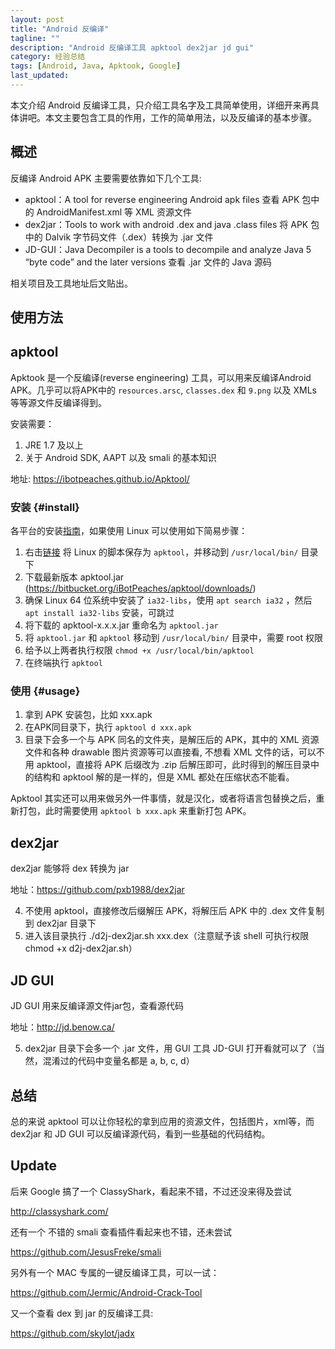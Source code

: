 ```yaml
---
layout: post
title: "Android 反编译"
tagline: ""
description: "Android 反编译工具 apktool dex2jar jd gui"
category: 经验总结
tags: [Android, Java, Apktook, Google]
last_updated: 
---
```



本文介绍 Android 反编译工具，只介绍工具名字及工具简单使用，详细开来再具体讲吧。本文主要包含工具的作用，工作的简单用法，以及反编译的基本步骤。

## 概述
反编译 Android APK 主要需要依靠如下几个工具:

- apktool：A tool for reverse engineering Android apk files 查看 APK 包中的 AndroidManifest.xml 等 XML 资源文件
- dex2jar：Tools to work with android .dex and java .class files 将 APK 包中的 Dalvik 字节码文件（.dex）转换为 .jar 文件
- JD-GUI：Java Decompiler is a tools to decompile and analyze Java 5 “byte code” and the later versions 查看 .jar 文件的 Java 源码

相关项目及工具地址后文贴出。

## 使用方法

## apktool
Apktook 是一个反编译(reverse engineering) 工具，可以用来反编译Android APK。几乎可以将APK中的 `resources.arsc`, `classes.dex` 和 `9.png` 以及 XMLs 等等源文件反编译得到。

安装需要：

1. JRE 1.7 及以上
2. 关于 Android SDK, AAPT 以及 smali 的基本知识

地址: <https://ibotpeaches.github.io/Apktool/>

### 安装 {#install}

各平台的安装[指南](https://ibotpeaches.github.io/Apktool/install/)，如果使用 Linux 可以使用如下简易步骤：

1. 右击[链接](https://raw.githubusercontent.com/iBotPeaches/Apktool/master/scripts/linux/apktool) 将 Linux 的脚本保存为 `apktool`，并移动到 `/usr/local/bin/` 目录下
2. 下载最新版本 apktool.jar (https://bitbucket.org/iBotPeaches/apktool/downloads/)
3. 确保 Linux 64 位系统中安装了 `ia32-libs`，使用 `apt search ia32` ，然后 `apt install ia32-libs` 安装，可跳过
4. 将下载的 apktool-x.x.x.jar 重命名为 `apktool.jar`
5. 将 `apktool.jar` 和 `apktool` 移动到 `/usr/local/bin/` 目录中，需要 root 权限
6. 给予以上两者执行权限 `chmod +x /usr/local/bin/apktool`
7. 在终端执行 `apktool`

### 使用 {#usage}

1. 拿到 APK 安装包，比如 xxx.apk
2. 在APK同目录下，执行 `apktool d xxx.apk`
3. 目录下会多一个与 APK 同名的文件夹，是解压后的 APK，其中的 XML 资源文件和各种 drawable 图片资源等可以直接看, 不想看 XML 文件的话，可以不用 apktool，直接将 APK 后缀改为 .zip 后解压即可，此时得到的解压目录中的结构和 apktool 解的是一样的，但是 XML 都处在压缩状态不能看。


Apktool 其实还可以用来做另外一件事情，就是汉化，或者将语言包替换之后，重新打包，此时需要使用 `apktool b xxx.apk` 来重新打包 APK。

## dex2jar
dex2jar 能够将 dex 转换为 jar

地址：<https://github.com/pxb1988/dex2jar>

4. 不使用 apktool，直接修改后缀解压 APK，将解压后 APK 中的 .dex 文件复制到 dex2jar 目录下
5. 进入该目录执行 ./d2j-dex2jar.sh xxx.dex（注意赋予该 shell 可执行权限 chmod +x d2j-dex2jar.sh）

## JD GUI
JD GUI 用来反编译源文件jar包，查看源代码

地址：<http://jd.benow.ca/>

5. dex2jar 目录下会多一个 .jar 文件，用 GUI 工具 JD-GUI 打开看就可以了（当然，混淆过的代码中变量名都是 a, b, c, d）

## 总结
总的来说 apktool 可以让你轻松的拿到应用的资源文件，包括图片，xml等，而 dex2jar 和 JD GUI 可以反编译源代码，看到一些基础的代码结构。



## Update

后来 Google 搞了一个 ClassyShark，看起来不错，不过还没来得及尝试

<http://classyshark.com/>

还有一个 不错的 smali 查看插件看起来也不错，还未尝试

<https://github.com/JesusFreke/smali>

另外有一个 MAC 专属的一键反编译工具，可以一试：

<https://github.com/Jermic/Android-Crack-Tool>

又一个查看 dex 到 jar 的反编译工具:

<https://github.com/skylot/jadx>


